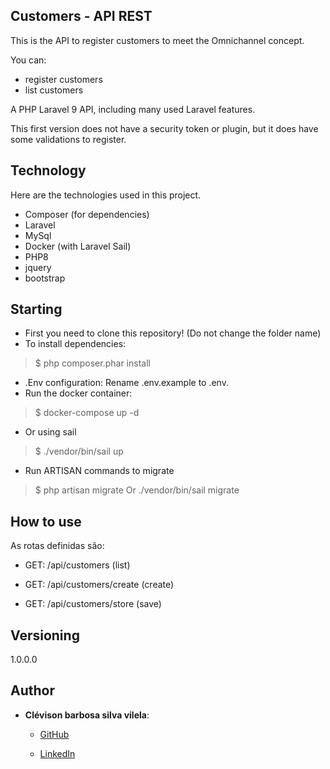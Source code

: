 ## Customers - API REST

This is the API to register customers to meet the Omnichannel concept.

You can:

- register customers
- list customers


A PHP Laravel 9 API, including many used Laravel features.

This first version does not have a security token or plugin, but it does have some validations to register.

## Technology

Here are the technologies used in this project.

- Composer (for dependencies)
- Laravel
- MySql
- Docker (with Laravel Sail)
- PHP8
- jquery
- bootstrap

## Starting

- First you need to clone this repository! (Do not change the folder name)
- To install dependencies:
> $ php composer.phar install

* .Env configuration:
  Rename .env.example to .env.
* Run the docker container:
> $ docker-compose up -d
* Or using sail
> $ ./vendor/bin/sail up

* Run ARTISAN commands to migrate

> $ php artisan migrate Or ./vendor/bin/sail migrate

## How to use

As rotas definidas são:

- GET: /api/customers (list)

- GET: /api/customers/create (create)

- GET: /api/customers/store (save)

## Versioning

1.0.0.0

## Author

* **Clévison barbosa silva vilela**:
  
    * [GitHub](https://github.com/clevisonbarbosa)
    
    * [LinkedIn](https://www.linkedin.com/in/clévison-barbosa-9b1803203/)





